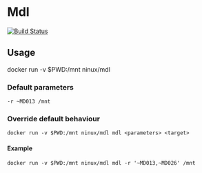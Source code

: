 # Mdl

[![Build Status](https://travis-ci.org/ninuxio/mdl.svg?branch=master)](https://travis-ci.org/ninuxio/mdl)

## Usage

docker run -v $PWD:/mnt ninux/mdl

### Default parameters

```
-r ~MD013 /mnt
```

### Override  default behaviour

```
docker run -v $PWD:/mnt ninux/mdl mdl <parameters> <target>
```

#### Example

```
docker run -v $PWD:/mnt ninux/mdl mdl -r '~MD013,~MD026' /mnt
```
